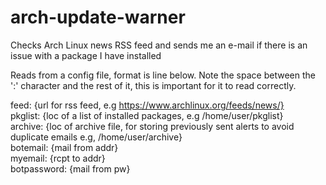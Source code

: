 # arch-update-warner
Checks Arch Linux news RSS feed and sends me an e-mail if there is an issue with a package I have installed

Reads from a config file, format is line below. Note the space between the ':' character and the rest of it, this is important for it to read correctly.

feed: {url for rss feed, e.g https://www.archlinux.org/feeds/news/}                                                                                                                                                                                                    
pkglist: {loc of a list of installed packages, e.g /home/user/pkglist}                                                                                                                                                                                                          
archive: {loc of archive file, for storing previously sent alerts to avoid duplicate emails e.g, /home/user/archive}                                                                                                                                                                                           
botemail: {mail from addr}                                                                                                                                                                                                          
myemail: {rcpt to addr}                                                                                                                                                                                                             
botpassword: {mail from pw}
